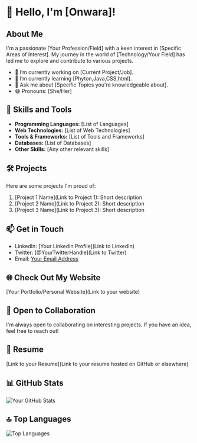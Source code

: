 # 👋 Hello, I'm [Onwara]!

## About Me
I'm a passionate [Your Profession/Field] with a keen interest in [Specific Areas of Interest]. My journey in the world of [Technology/Your Field] has led me to explore and contribute to various projects.

- 🔭 I’m currently working on [Current Project/Job].
- 🌱 I’m currently learning [Phyton,Java,CSS,html].
- 💬 Ask me about [Specific Topics you're knowledgeable about].
- 😄 Pronouns: [She/Her]

## 🚀 Skills and Tools
- **Programming Languages:** [List of Languages]
- **Web Technologies:** [List of Web Technologies]
- **Tools & Frameworks:** [List of Tools and Frameworks]
- **Databases:** [List of Databases]
- **Other Skills:** [Any other relevant skills]

## 🛠️ Projects
Here are some projects I'm proud of:

1. [Project 1 Name](Link to Project 1): Short description
2. [Project 2 Name](Link to Project 2): Short description
3. [Project 3 Name](Link to Project 3): Short description

## 📫 Get in Touch
- LinkedIn: [Your LinkedIn Profile](Link to LinkedIn)
- Twitter: [@YourTwitterHandle](Link to Twitter)
- Email: [Your Email Address](onwara.pi@ku.th)

## 🌐 Check Out My Website
[Your Portfolio/Personal Website](Link to your website)

## 🤝 Open to Collaboration
I'm always open to collaborating on interesting projects. If you have an idea, feel free to reach out!

## 💼 Resume
[Link to your Resume](Link to your resume hosted on GitHub or elsewhere)

## 📊 GitHub Stats
![Your GitHub Stats](https://github-readme-stats.vercel.app/api?username=yourusername&show_icons=true&theme=radical)

## 🔝 Top Languages
![Top Languages](https://github-readme-stats.vercel.app/api/top-langs/?username=yourusername&layout=compact)

<!-- Optional: Add more custom badges for additional information -->

